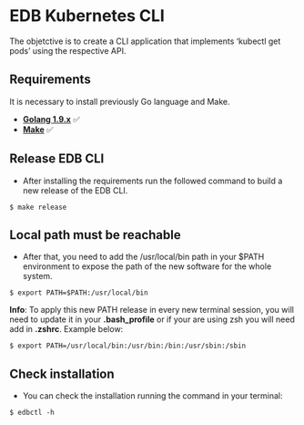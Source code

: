 # EDB Kubernetes CLI

The objetctive is to create a CLI application that implements ‘kubectl get pods’ using the respective API.
## Requirements ###

It is necessary to install previously Go language and Make.

* **[Golang 1.9.x](https://go.dev/doc/install)** :white_check_mark:
* **[Make](https://www.gnu.org/software/make/#download)** :white_check_mark:

## Release EDB CLI
- After installing the requirements run the followed command to build a new release of the EDB CLI.
```console
$ make release
```
## Local path must be reachable
- After that, you need to add the /usr/local/bin path in your $PATH environment to expose the path of the new software for the whole system.
```console
$ export PATH=$PATH:/usr/local/bin
```
**Info**: To apply this new PATH release in every new terminal session, you will need to update it in your **.bash_profile** or if your are using zsh you will need add in **.zshrc**. Example below:
```console
$ export PATH=/usr/local/bin:/usr/bin:/bin:/usr/sbin:/sbin
```

## Check installation
- You can check the installation running the command in your terminal:
```console
$ edbctl -h
```
